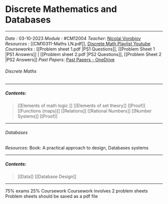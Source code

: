 # Discrete Mathematics and Databases
---
*Date :*  03-10-2023 
*Module :*  #CM12004
*Teacher*: [Nicolai Vorobjov](https://moodle.bath.ac.uk/user/profile.php?id=2806)
*Resources :* [[CM10311-Maths LN.pdf]], [Discrete Math Playlist Youtube](https://www.youtube.com/playlist?list=PLHXZ9OQGMqxersk8fUxiUMSIx0DBqsKZS)
*Courseworks :* [[Problem sheet 1.pdf |PS1 Questions]], [[Problem Sheet 1 |PS1 Answers]] | [[Problem sheet 2.pdf |PS2 Questions]], [[Problem Sheet 2 |PS2 Answers]]
*Past Papers*: [Past Papers - OneDrive](https://computingservices-my.sharepoint.com/personal/sb3250_bath_ac_uk/_layouts/15/onedrive.aspx?login_hint=sb3250%40bath%2Eac%2Euk&id=%2Fpersonal%2Fsb3250%5Fbath%5Fac%5Fuk%2FDocuments%2FResources%2FDiscrete%20Maths%2FPast%20Papers)


###### Discrete Maths
---
##### Contents: 
> [[Elements of math logic ]]
> [[Elements of set theory]]
> [[Proof]]
> [[Functions (maps)]]
> [[Relations]]
> [[Rational Numbers]]
> [[Number Systems]]
> [[Proof]]

--- 
###### Databases
*Resources*: Book: A practical approach to design, Databases systems

---
##### Contents: 
>[[Data]]
>[[Database Design]]


---


75% exams 25% Coursework
Coursework involves 2 problem sheets 
Problem sheets should be saved as a pdf file